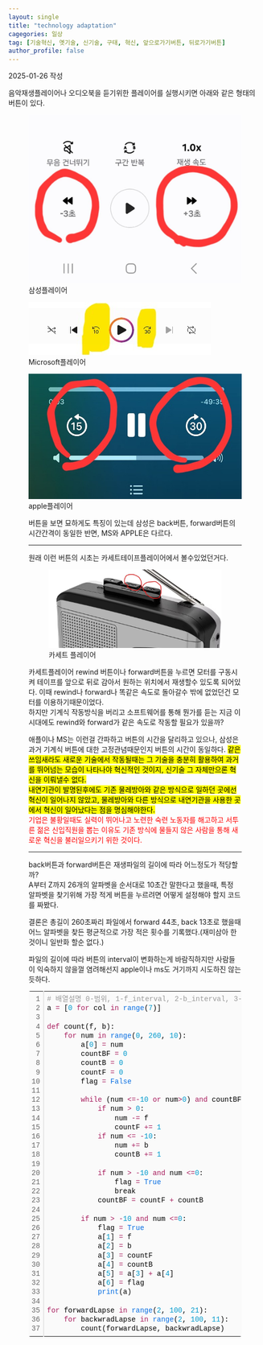 ```yaml
---
layout: single
title: "technology adaptation"
cagegories: 일상
tag: [기술혁신, 옛기술, 신기술, 구태, 혁신, 앞으로가기버튼, 뒤로가기버튼]
author_profile: false
---
```

<p>2025-01-26 작성</p>
<p>음악재생플레이어나 오디오북을 듣기위한 플레이어를 실행시키면 아래와 같은 형태의 버튼이 있다.</p>
<figure>
    <img src="/assets\images\2025-01-26-technology_adaptation/samsung_player.jpg">
    <figcaption>삼성플레이어</figcaption>
</figure>
<figure>
<img src="/assets\images\2025-01-26-technology_adaptation/microsoft_player.jpg">
    <figcaption>Microsoft플레이어</figcaption>
</figure>
<figure>
<img src="/assets\images\2025-01-26-technology_adaptation/apple_player.jpg">
    <figcaption>apple플레이어</figcaption>
</figure>
<figure>

<p>버튼을 보면 묘하게도 특징이 있는데 삼성은 back버튼, forward버튼의 시간간격이 동일한 반면, MS와 APPLE은 다르다.</p>
<hr class="wp-block-separator has-alpha-channel-opacity"/>

원래 이런 버튼의 시초는 카세트테이프플레이어에서 볼수있었던거다.
<figure>
<img src="/assets\images\2025-01-26-technology_adaptation/cassette_player.jpg">
    <figcaption>카세트 플레이어</figcaption>
</figure>
<p>카세트플레이어 rewind 버튼이나 forward버튼을 누르면 모터를 구동시켜 테이프를 앞으로 뒤로 감아서 원하는 위치에서 재생할수 있도록 되어있다. 이때 rewind나 forward나 똑같은 속도로 돌아갈수 밖에 없었던건 모터를 이용하기때문이었다.<br/>
하지만 기계식 작동방식을 버리고 소프트웨어를 통해 뭔가를 듣는 지금 이시대에도 rewind와 forward가 같은 속도로 작동할 필요가 있을까?</p>
<p>애플이나 MS는 이런걸 간파하고 버튼의 시간을 달리하고 있으나, 삼성은 과거 기계식 버튼에 대한 고정관념때문인지 버튼의 시간이 동일하다. <mark>같은 쓰임새라도 새로운 기술에서 작동될때는 그 기술을 충분히 활용하여 과거를 뛰어넘는 모습이 나타나야 혁신적인 것이지, 신기술 그 자체만으론 혁신을 이뤄낼수 없다.<br/>
내연기관이 발명된후에도 기존 물레방아와 같은 방식으로 일하던 곳에선 혁신이 일어나지 않았고, 물레방아와 다른 방식으로 내연기관을 사용한 곳에서 혁신이 일어났다는 점을 명심해야한다.</mark><br/>
<span style="color:red;">기업은 불황일때도 실력이 뛰어나고 노련한 숙련 노동자를 해고하고 서투른 젊은 신입직원을 뽑는 이유도 기존 방식에 물들지 않은 사람을 통해 새로운 혁신을 불러일으키기 위한 것이다.</span></p>
<hr class="wp-block-separator has-alpha-channel-opacity"/>

<P>back버튼과 forward버튼은 재생파일의 길이에 따라 어느정도가 적당할까?<br/>
A부터 Z까지 26개의 알파벳을 순서대로 10초간 말한다고 했을때, 특정 알파벳을 찾기위해 가장 적게 버튼을 누르려면 어떻게 설정해야 할지 코드를 짜봤다.</P>
<p>결론은 총길이 260초짜리 파일에서 forward 44초, back 13초로 했을때 어느 알파벳을 찾든 평균적으로 가장 적은 횟수를 기록했다.(재미삼아 한것이니 일반화 할순 없다.)</p>
<p>파일의 길이에 따라 버튼의 interval이 변화하는게 바람직하지만 사람들이 익숙하지 않을껄 염려해선지 apple이나 ms도 거기까지 시도하진 않는듯하다.</p>

<div class="colorscripter-code" style="color:#010101;font-family:Consolas, 'Liberation Mono', Menlo, Courier, monospace !important; position:relative !important;overflow:auto"><table class="colorscripter-code-table" style="margin:0;padding:0;border:none;background-color:#fafafa;border-radius:4px;" cellspacing="0" cellpadding="0"><tr><td style="padding:6px;border-right:2px solid #e5e5e5"><div style="margin:0;padding:0;word-break:normal;text-align:right;color:#666;font-family:Consolas, 'Liberation Mono', Menlo, Courier, monospace !important;line-height:130%"><div style="line-height:130%">1</div><div style="line-height:130%">2</div><div style="line-height:130%">3</div><div style="line-height:130%">4</div><div style="line-height:130%">5</div><div style="line-height:130%">6</div><div style="line-height:130%">7</div><div style="line-height:130%">8</div><div style="line-height:130%">9</div><div style="line-height:130%">10</div><div style="line-height:130%">11</div><div style="line-height:130%">12</div><div style="line-height:130%">13</div><div style="line-height:130%">14</div><div style="line-height:130%">15</div><div style="line-height:130%">16</div><div style="line-height:130%">17</div><div style="line-height:130%">18</div><div style="line-height:130%">19</div><div style="line-height:130%">20</div><div style="line-height:130%">21</div><div style="line-height:130%">22</div><div style="line-height:130%">23</div><div style="line-height:130%">24</div><div style="line-height:130%">25</div><div style="line-height:130%">26</div><div style="line-height:130%">27</div><div style="line-height:130%">28</div><div style="line-height:130%">29</div><div style="line-height:130%">30</div><div style="line-height:130%">31</div><div style="line-height:130%">32</div><div style="line-height:130%">33</div><div style="line-height:130%">34</div><div style="line-height:130%">35</div><div style="line-height:130%">36</div><div style="line-height:130%">37</div></div></td><td style="padding:6px 0;text-align:left"><div style="margin:0;padding:0;color:#010101;font-family:Consolas, 'Liberation Mono', Menlo, Courier, monospace !important;line-height:130%"><div style="padding:0 6px; white-space:pre; line-height:130%"><span style="color:#999999">#&nbsp;배열설명&nbsp;0-범위,&nbsp;1-f_interval,&nbsp;2-b_interval,&nbsp;3-f횟수,&nbsp;4-b횟수,&nbsp;5-f&amp;b횟수합,&nbsp;6-성공여부</span></div><div style="padding:0 6px; white-space:pre; line-height:130%">a&nbsp;<span style="color:#0086b3"></span><span style="color:#a71d5d">=</span>&nbsp;[<span style="color:#0099cc">0</span>&nbsp;<span style="color:#a71d5d">for</span>&nbsp;col&nbsp;<span style="color:#a71d5d">in</span>&nbsp;<span style="color:#066de2">range</span>(<span style="color:#0099cc">7</span>)]</div><div style="padding:0 6px; white-space:pre; line-height:130%">&nbsp;</div><div style="padding:0 6px; white-space:pre; line-height:130%"><span style="color:#a71d5d">def</span>&nbsp;count(f,&nbsp;b):</div><div style="padding:0 6px; white-space:pre; line-height:130%">&nbsp;&nbsp;&nbsp;&nbsp;<span style="color:#a71d5d">for</span>&nbsp;num&nbsp;<span style="color:#a71d5d">in</span>&nbsp;<span style="color:#066de2">range</span>(<span style="color:#0099cc">0</span>,&nbsp;<span style="color:#0099cc">260</span>,&nbsp;<span style="color:#0099cc">10</span>):</div><div style="padding:0 6px; white-space:pre; line-height:130%">&nbsp;&nbsp;&nbsp;&nbsp;&nbsp;&nbsp;&nbsp;&nbsp;a[<span style="color:#0099cc">0</span>]&nbsp;<span style="color:#0086b3"></span><span style="color:#a71d5d">=</span>&nbsp;num</div><div style="padding:0 6px; white-space:pre; line-height:130%">&nbsp;&nbsp;&nbsp;&nbsp;&nbsp;&nbsp;&nbsp;&nbsp;countBF&nbsp;<span style="color:#0086b3"></span><span style="color:#a71d5d">=</span>&nbsp;<span style="color:#0099cc">0</span></div><div style="padding:0 6px; white-space:pre; line-height:130%">&nbsp;&nbsp;&nbsp;&nbsp;&nbsp;&nbsp;&nbsp;&nbsp;countB&nbsp;<span style="color:#0086b3"></span><span style="color:#a71d5d">=</span>&nbsp;<span style="color:#0099cc">0</span></div><div style="padding:0 6px; white-space:pre; line-height:130%">&nbsp;&nbsp;&nbsp;&nbsp;&nbsp;&nbsp;&nbsp;&nbsp;countF&nbsp;<span style="color:#0086b3"></span><span style="color:#a71d5d">=</span>&nbsp;<span style="color:#0099cc">0</span></div><div style="padding:0 6px; white-space:pre; line-height:130%">&nbsp;&nbsp;&nbsp;&nbsp;&nbsp;&nbsp;&nbsp;&nbsp;flag&nbsp;<span style="color:#0086b3"></span><span style="color:#a71d5d">=</span>&nbsp;<span style="color:#066de2">False</span></div><div style="padding:0 6px; white-space:pre; line-height:130%">&nbsp;</div><div style="padding:0 6px; white-space:pre; line-height:130%">&nbsp;&nbsp;&nbsp;&nbsp;&nbsp;&nbsp;&nbsp;&nbsp;<span style="color:#a71d5d">while</span>&nbsp;(num&nbsp;<span style="color:#0086b3"></span><span style="color:#a71d5d">&lt;</span><span style="color:#0086b3"></span><span style="color:#a71d5d">=</span><span style="color:#0086b3"></span><span style="color:#a71d5d">-</span><span style="color:#0099cc">10</span>&nbsp;<span style="color:#a71d5d">or</span>&nbsp;num<span style="color:#0086b3"></span><span style="color:#a71d5d">&gt;</span><span style="color:#0099cc">0</span>)&nbsp;<span style="color:#a71d5d">and</span>&nbsp;countBF&nbsp;<span style="color:#0086b3"></span><span style="color:#a71d5d">&lt;</span><span style="color:#0099cc">20</span>:</div><div style="padding:0 6px; white-space:pre; line-height:130%">&nbsp;&nbsp;&nbsp;&nbsp;&nbsp;&nbsp;&nbsp;&nbsp;&nbsp;&nbsp;&nbsp;&nbsp;<span style="color:#a71d5d">if</span>&nbsp;num&nbsp;<span style="color:#0086b3"></span><span style="color:#a71d5d">&gt;</span>&nbsp;<span style="color:#0099cc">0</span>:</div><div style="padding:0 6px; white-space:pre; line-height:130%">&nbsp;&nbsp;&nbsp;&nbsp;&nbsp;&nbsp;&nbsp;&nbsp;&nbsp;&nbsp;&nbsp;&nbsp;&nbsp;&nbsp;&nbsp;&nbsp;num&nbsp;<span style="color:#0086b3"></span><span style="color:#a71d5d">-</span><span style="color:#0086b3"></span><span style="color:#a71d5d">=</span>&nbsp;f</div><div style="padding:0 6px; white-space:pre; line-height:130%">&nbsp;&nbsp;&nbsp;&nbsp;&nbsp;&nbsp;&nbsp;&nbsp;&nbsp;&nbsp;&nbsp;&nbsp;&nbsp;&nbsp;&nbsp;&nbsp;countF&nbsp;<span style="color:#0086b3"></span><span style="color:#a71d5d">+</span><span style="color:#0086b3"></span><span style="color:#a71d5d">=</span>&nbsp;<span style="color:#0099cc">1</span></div><div style="padding:0 6px; white-space:pre; line-height:130%">&nbsp;&nbsp;&nbsp;&nbsp;&nbsp;&nbsp;&nbsp;&nbsp;&nbsp;&nbsp;&nbsp;&nbsp;<span style="color:#a71d5d">if</span>&nbsp;num&nbsp;<span style="color:#0086b3"></span><span style="color:#a71d5d">&lt;</span><span style="color:#0086b3"></span><span style="color:#a71d5d">=</span>&nbsp;<span style="color:#0086b3"></span><span style="color:#a71d5d">-</span><span style="color:#0099cc">10</span>:</div><div style="padding:0 6px; white-space:pre; line-height:130%">&nbsp;&nbsp;&nbsp;&nbsp;&nbsp;&nbsp;&nbsp;&nbsp;&nbsp;&nbsp;&nbsp;&nbsp;&nbsp;&nbsp;&nbsp;&nbsp;num&nbsp;<span style="color:#0086b3"></span><span style="color:#a71d5d">+</span><span style="color:#0086b3"></span><span style="color:#a71d5d">=</span>&nbsp;b</div><div style="padding:0 6px; white-space:pre; line-height:130%">&nbsp;&nbsp;&nbsp;&nbsp;&nbsp;&nbsp;&nbsp;&nbsp;&nbsp;&nbsp;&nbsp;&nbsp;&nbsp;&nbsp;&nbsp;&nbsp;countB&nbsp;<span style="color:#0086b3"></span><span style="color:#a71d5d">+</span><span style="color:#0086b3"></span><span style="color:#a71d5d">=</span>&nbsp;<span style="color:#0099cc">1</span></div><div style="padding:0 6px; white-space:pre; line-height:130%">&nbsp;&nbsp;&nbsp;&nbsp;&nbsp;&nbsp;&nbsp;&nbsp;&nbsp;&nbsp;&nbsp;&nbsp;</div><div style="padding:0 6px; white-space:pre; line-height:130%">&nbsp;&nbsp;&nbsp;&nbsp;&nbsp;&nbsp;&nbsp;&nbsp;&nbsp;&nbsp;&nbsp;&nbsp;<span style="color:#a71d5d">if</span>&nbsp;num&nbsp;<span style="color:#0086b3"></span><span style="color:#a71d5d">&gt;</span>&nbsp;<span style="color:#0086b3"></span><span style="color:#a71d5d">-</span><span style="color:#0099cc">10</span>&nbsp;<span style="color:#a71d5d">and</span>&nbsp;num&nbsp;<span style="color:#0086b3"></span><span style="color:#a71d5d">&lt;</span><span style="color:#0086b3"></span><span style="color:#a71d5d">=</span><span style="color:#0099cc">0</span>:</div><div style="padding:0 6px; white-space:pre; line-height:130%">&nbsp;&nbsp;&nbsp;&nbsp;&nbsp;&nbsp;&nbsp;&nbsp;&nbsp;&nbsp;&nbsp;&nbsp;&nbsp;&nbsp;&nbsp;&nbsp;flag&nbsp;<span style="color:#0086b3"></span><span style="color:#a71d5d">=</span>&nbsp;<span style="color:#066de2">True</span></div><div style="padding:0 6px; white-space:pre; line-height:130%">&nbsp;&nbsp;&nbsp;&nbsp;&nbsp;&nbsp;&nbsp;&nbsp;&nbsp;&nbsp;&nbsp;&nbsp;&nbsp;&nbsp;&nbsp;&nbsp;break</div><div style="padding:0 6px; white-space:pre; line-height:130%">&nbsp;&nbsp;&nbsp;&nbsp;&nbsp;&nbsp;&nbsp;&nbsp;&nbsp;&nbsp;&nbsp;&nbsp;countBF&nbsp;<span style="color:#0086b3"></span><span style="color:#a71d5d">=</span>&nbsp;countF&nbsp;<span style="color:#0086b3"></span><span style="color:#a71d5d">+</span>&nbsp;countB</div><div style="padding:0 6px; white-space:pre; line-height:130%">&nbsp;&nbsp;&nbsp;&nbsp;&nbsp;&nbsp;&nbsp;&nbsp;&nbsp;&nbsp;&nbsp;&nbsp;</div><div style="padding:0 6px; white-space:pre; line-height:130%">&nbsp;&nbsp;&nbsp;&nbsp;&nbsp;&nbsp;&nbsp;&nbsp;<span style="color:#a71d5d">if</span>&nbsp;num&nbsp;<span style="color:#0086b3"></span><span style="color:#a71d5d">&gt;</span>&nbsp;<span style="color:#0086b3"></span><span style="color:#a71d5d">-</span><span style="color:#0099cc">10</span>&nbsp;<span style="color:#a71d5d">and</span>&nbsp;num&nbsp;<span style="color:#0086b3"></span><span style="color:#a71d5d">&lt;</span><span style="color:#0086b3"></span><span style="color:#a71d5d">=</span><span style="color:#0099cc">0</span>:</div><div style="padding:0 6px; white-space:pre; line-height:130%">&nbsp;&nbsp;&nbsp;&nbsp;&nbsp;&nbsp;&nbsp;&nbsp;&nbsp;&nbsp;&nbsp;&nbsp;flag&nbsp;<span style="color:#0086b3"></span><span style="color:#a71d5d">=</span>&nbsp;<span style="color:#066de2">True</span></div><div style="padding:0 6px; white-space:pre; line-height:130%">&nbsp;&nbsp;&nbsp;&nbsp;&nbsp;&nbsp;&nbsp;&nbsp;&nbsp;&nbsp;&nbsp;&nbsp;a[<span style="color:#0099cc">1</span>]&nbsp;<span style="color:#0086b3"></span><span style="color:#a71d5d">=</span>&nbsp;f</div><div style="padding:0 6px; white-space:pre; line-height:130%">&nbsp;&nbsp;&nbsp;&nbsp;&nbsp;&nbsp;&nbsp;&nbsp;&nbsp;&nbsp;&nbsp;&nbsp;a[<span style="color:#0099cc">2</span>]&nbsp;<span style="color:#0086b3"></span><span style="color:#a71d5d">=</span>&nbsp;b</div><div style="padding:0 6px; white-space:pre; line-height:130%">&nbsp;&nbsp;&nbsp;&nbsp;&nbsp;&nbsp;&nbsp;&nbsp;&nbsp;&nbsp;&nbsp;&nbsp;a[<span style="color:#0099cc">3</span>]&nbsp;<span style="color:#0086b3"></span><span style="color:#a71d5d">=</span>&nbsp;countF</div><div style="padding:0 6px; white-space:pre; line-height:130%">&nbsp;&nbsp;&nbsp;&nbsp;&nbsp;&nbsp;&nbsp;&nbsp;&nbsp;&nbsp;&nbsp;&nbsp;a[<span style="color:#0099cc">4</span>]&nbsp;<span style="color:#0086b3"></span><span style="color:#a71d5d">=</span>&nbsp;countB</div><div style="padding:0 6px; white-space:pre; line-height:130%">&nbsp;&nbsp;&nbsp;&nbsp;&nbsp;&nbsp;&nbsp;&nbsp;&nbsp;&nbsp;&nbsp;&nbsp;a[<span style="color:#0099cc">5</span>]&nbsp;<span style="color:#0086b3"></span><span style="color:#a71d5d">=</span>&nbsp;a[<span style="color:#0099cc">3</span>]&nbsp;<span style="color:#0086b3"></span><span style="color:#a71d5d">+</span>&nbsp;a[<span style="color:#0099cc">4</span>]</div><div style="padding:0 6px; white-space:pre; line-height:130%">&nbsp;&nbsp;&nbsp;&nbsp;&nbsp;&nbsp;&nbsp;&nbsp;&nbsp;&nbsp;&nbsp;&nbsp;a[<span style="color:#0099cc">6</span>]&nbsp;<span style="color:#0086b3"></span><span style="color:#a71d5d">=</span>&nbsp;flag</div><div style="padding:0 6px; white-space:pre; line-height:130%">&nbsp;&nbsp;&nbsp;&nbsp;&nbsp;&nbsp;&nbsp;&nbsp;&nbsp;&nbsp;&nbsp;&nbsp;<span style="color:#066de2">print</span>(a)</div><div style="padding:0 6px; white-space:pre; line-height:130%">&nbsp;</div><div style="padding:0 6px; white-space:pre; line-height:130%"><span style="color:#a71d5d">for</span>&nbsp;forwardLapse&nbsp;<span style="color:#a71d5d">in</span>&nbsp;<span style="color:#066de2">range</span>(<span style="color:#0099cc">2</span>,&nbsp;<span style="color:#0099cc">100</span>,&nbsp;<span style="color:#0099cc">21</span>):</div><div style="padding:0 6px; white-space:pre; line-height:130%">&nbsp;&nbsp;&nbsp;&nbsp;<span style="color:#a71d5d">for</span>&nbsp;backwradLapse&nbsp;<span style="color:#a71d5d">in</span>&nbsp;<span style="color:#066de2">range</span>(<span style="color:#0099cc">2</span>,&nbsp;<span style="color:#0099cc">100</span>,&nbsp;<span style="color:#0099cc">11</span>):</div><div style="padding:0 6px; white-space:pre; line-height:130%">&nbsp;&nbsp;&nbsp;&nbsp;&nbsp;&nbsp;&nbsp;&nbsp;count(forwardLapse,&nbsp;backwradLapse)</div></div></td><td style="vertical-align:bottom;padding:0 2px 4px 0"><a href="http://colorscripter.com/info#e" target="_blank" style="text-decoration:none;color:white"><span style="font-size:9px;word-break:normal;background-color:#e5e5e5;color:white;border-radius:10px;padding:1px">cs</span></a></td></tr></table></div>


